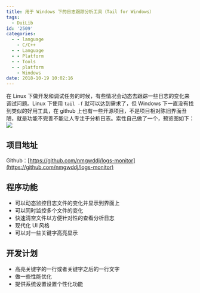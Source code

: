 ```yaml
---
title: 用于 Windows 下的日志跟踪分析工具（Tail for Windows）
tags:
  - DuiLib
id: '2509'
categories:
  - - language
    - C/C++
  - - Language
  - - Platform
  - - Tools
  - - platform
    - Windows
date: 2018-10-19 10:02:16
---
```


在 Linux 下做开发和调试任务的时候，有些情况会动态去跟踪一些日志的变化来调试问题。Linux 下使用 `tail -f` 就可以达到需求了，但 Windows 下一直没有找到类似的好用工具，在 github 上也有一些开源项目，不是项目相对陈旧界面丑陋，就是功能不完善不能让人专注于分析日志。索性自己做了一个，预览图如下： [![](http://www.mycode.net.cn/wp-content/uploads/2018/10/logs_monitor-1.gif)](http://www.mycode.net.cn/wp-content/uploads/2018/10/logs_monitor-1.gif)
<!-- more -->
## 项目地址

Github：[https://github.com/nmgwddj/logs-monitor](https://github.com/nmgwddj/logs-monitor)

## 程序功能

*   可以动态监控日志文件的变化并显示到界面上
*   可以同时监控多个文件的变化
*   快速清空文件以方便针对性的查看分析日志
*   现代化 UI 风格
*   可以对一些关键字高亮显示

## 开发计划

*   高亮关键字的一行或者关键字之后的一行文字
*   做一些性能优化
*   提供系统设置设置个性化功能